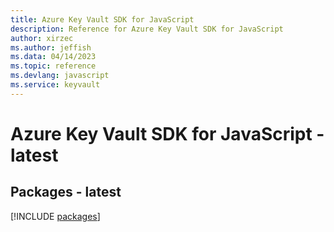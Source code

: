 ```yaml
---
title: Azure Key Vault SDK for JavaScript
description: Reference for Azure Key Vault SDK for JavaScript
author: xirzec
ms.author: jeffish
ms.data: 04/14/2023
ms.topic: reference
ms.devlang: javascript
ms.service: keyvault
---
```

# Azure Key Vault SDK for JavaScript - latest
## Packages - latest
[!INCLUDE [packages](key-vault-index.md)]